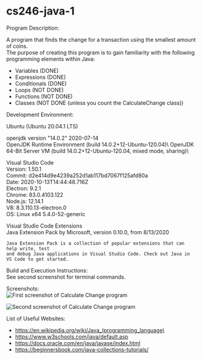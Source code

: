 # cs246-java-1

Program Description: 

A program that finds the change for a transaction using the smallest amount of coins.\
The purpose of creating this program is to gain familiarity with the following\
programming elements within Java:

- Variables (DONE)
- Expressions (DONE)
- Conditionals (DONE)
- Loops (NOT DONE)
- Functions (NOT DONE)
- Classes (NOT DONE (unless you count the CalculateChange class))


Development Environment: 

Ubuntu (Ubuntu 20.04.1 LTS) 

openjdk version "14.0.2" 2020-07-14\
OpenJDK Runtime Environment (build 14.0.2+12-Ubuntu-120.04)\ 
OpenJDK 64-Bit Server VM (build 14.0.2+12-Ubuntu-120.04, mixed mode, sharing)\

Visual Studio Code\
Version: 1.50.1\
Commit: d2e414d9e4239a252d1ab117bd7067f125afd80a\
Date: 2020-10-13T14:44:48.716Z\
Electron: 9.2.1\
Chrome: 83.0.4103.122\
Node.js: 12.14.1\
V8: 8.3.110.13-electron.0\
OS: Linux x64 5.4.0-52-generic

Visual Studio Code Extensions\
Java Extension Pack by Microsoft, version 0.10.0, from 8/13/2020

    Java Extension Pack is a collection of popular extensions that can help write, test
    and debug Java applications in Visual Studio Code. Check out Java in VS Code to get started.


Build and Execution Instructions:\
See second screenshot for terminal commands.


Screenshots:\
![First screenshot of Calculate Change program](https://github.com/jmattgiroux/module-java-1/blob/main/Screenshot%20from%202020-10-31%2023-36-40.png)

![Second screenshot of Calculate Change program](https://github.com/jmattgiroux/module-java-1/blob/main/Screenshot%20from%202020-10-31%2023-40-08.png)



List of Useful Websites:

- https://en.wikipedia.org/wiki/Java_(programming_language)
- https://www.w3schools.com/java/default.asp
- https://docs.oracle.com/en/java/javase/index.html
- https://beginnersbook.com/java-collections-tutorials/

